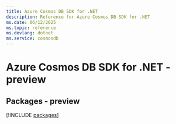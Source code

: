 ```yaml
---
title: Azure Cosmos DB SDK for .NET
description: Reference for Azure Cosmos DB SDK for .NET
ms.date: 06/12/2025
ms.topic: reference
ms.devlang: dotnet
ms.service: cosmosdb
---
```

# Azure Cosmos DB SDK for .NET - preview
## Packages - preview
[!INCLUDE [packages](cosmos-db-index.md)]